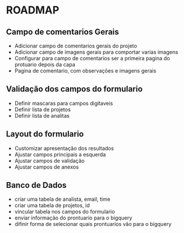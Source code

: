 # ROADMAP

## Campo de comentarios Gerais
* Adicionar campo de comentarios gerais do projeto
* Adicionar campo de imagens gerais para comportar varias imagens
* Configurar para campo de comentarios ser a primeira pagina do protuario depois da capa
* Pagina de comentario, com observações e imagens gerais

## Validação dos campos do formulario
* Definir mascaras para campos digitaveis
* Definir lista de projetos
* Definir lista de analitas

## Layout do formulario
* Customizar apresentação dos resultados
* Ajustar campos principais a esquerda
* Ajustar campos de validação
* Ajustar campos de anexos

## Banco de Dados
* criar uma tabela de analista, email, time
* criar uma tabela de projetos, id
* vincular tabela nos campos do formulario
* enviar informação do prontuario para o bigquery
* difinir forma de selecionar quais prontuarios vão para o bigquery
